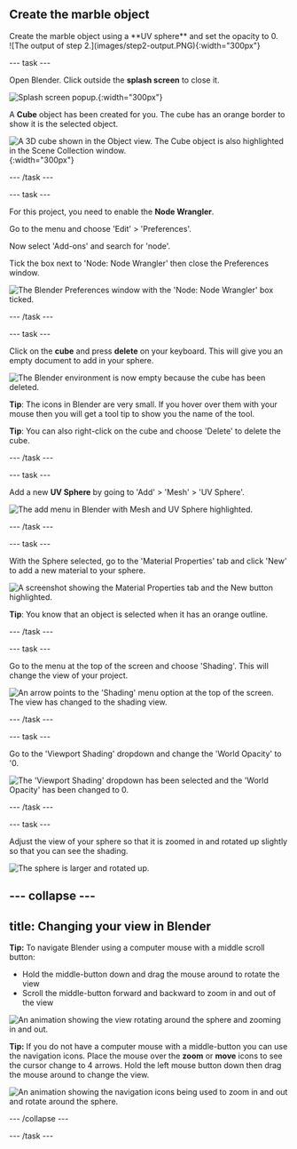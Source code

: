 ## Create the marble object

<div style="display: flex; flex-wrap: wrap">
<div style="flex-basis: 200px; flex-grow: 1; margin-right: 15px;">
Create the marble object using a **UV sphere** and set the opacity to 0.
</div>
<div>
![The output of step 2.](images/step2-output.PNG){:width="300px"}
</div>
</div>

--- task ---

Open Blender. Click outside the **splash screen** to close it. 

![Splash screen popup.](images/blender-first.PNG){:width="300px"}

A **Cube** object has been created for you. The cube has an orange border to show it is the selected object.

![A 3D cube shown in the Object view. The Cube object is also highlighted in the Scene Collection window.](images/blender-windows.PNG){:width="300px"}

--- /task ---

--- task ---

For this project, you need to enable the **Node Wrangler**. 

Go to the menu and choose 'Edit' > 'Preferences'.

Now select 'Add-ons' and search for 'node'.

Tick the box next to 'Node: Node Wrangler' then close the Preferences window.

![The Blender Preferences window with the 'Node: Node Wrangler' box ticked.](images/node-wrangler.png)

--- /task ---

--- task ---

Click on the **cube** and press **delete** on your keyboard. This will give you an empty document to add in your sphere.

![The Blender environment is now empty because the cube has been deleted.](images/no-cube.PNG)

**Tip**: The icons in Blender are very small. If you hover over them with your mouse then you will get a tool tip to show you the name of the tool. 

**Tip**: You can also right-click on the cube and choose 'Delete' to delete the cube.

--- /task ---

--- task ---

Add a new **UV Sphere** by going to 'Add' > 'Mesh' > 'UV Sphere'.

![The add menu in Blender with Mesh and UV Sphere highlighted.](images/add-uv-sphere.png)

--- /task ---

--- task ---

With the Sphere selected, go to the 'Material Properties' tab and click 'New' to add a new material to your sphere.

![A screenshot showing the Material Properties tab and the New button highlighted.](images/new-material-property.png)

**Tip**: You know that an object is selected when it has an orange outline.

--- /task ---

--- task ---

Go to the menu at the top of the screen and choose 'Shading'. This will change the view of your project.

![An arrow points to the 'Shading' menu option at the top of the screen. The view has changed to the shading view.](images/shading-layout.png)

--- /task ---

--- task ---

Go to the 'Viewport Shading' dropdown and change the 'World Opacity' to '0. 

![The 'Viewport Shading' dropdown has been selected and the 'World Opacity' has been changed to 0.](images/viewport-shading.png)

--- /task ---

--- task ---

Adjust the view of your sphere so that it is zoomed in and rotated up slightly so that you can see the shading. 

![The sphere is larger and rotated up.](images/step2-output.PNG)

--- collapse ---
---
title: Changing your view in Blender
---

**Tip:** To navigate Blender using a computer mouse with a middle scroll button:
+ Hold the middle-button down and drag the mouse around to rotate the view
+ Scroll the middle-button forward and backward to zoom in and out of the view

![An animation showing the view rotating around the sphere and zooming in and out.](images/mouse-nav.gif)

**Tip:** If you do not have a computer mouse with a middle-button you can use the navigation icons. Place the mouse over the **zoom** or **move** icons to see the cursor change to 4 arrows. Hold the left mouse button down then drag the mouse around to change the view. 

![An animation showing the navigation icons being used to zoom in and out and rotate around the sphere.](images/menu-nav.gif)

--- /collapse ---

--- /task ---


